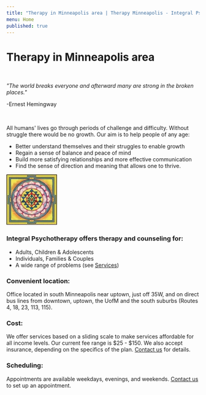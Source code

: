 ```yaml
---
title: "Therapy in Minneapolis area | Therapy Minneapolis - Integral Psychotherapy"
menu: Home
published: true
---
```


# Therapy in Minneapolis area

&nbsp;

*"The world breaks everyone and afterward many are strong in the broken places."*

\-Ernest Hemingway

&nbsp;

All humans' lives go through periods of challenge and difficulty. Without struggle there would be no growth. Our aim is to help people of any age:

* Better understand themselves and their struggles to enable growth
* Regain a sense of balance and peace of mind
* Build more satisfying relationships and more effective communication
* Find the sense of direction and meaning that allows one to thrive.

![mandala](/files/mandala.jpg)


### Integral Psychotherapy offers therapy and counseling for:

* Adults, Children & Adolescents
* Individuals, Families &amp; Couples
* A wide range of problems (see [Services](/services.html))


### Convenient location:

Office located in south Minneapolis near uptown, just off 35W, and on direct bus lines from downtown, uptown, the UofM and the south suburbs (Routes 4, 18, 23, 113, 115).


### Cost:

We offer services based on a sliding scale to make services affordable for all income levels. Our current fee range is $25 - $150.  We also accept insurance, depending on the specifics of the plan.  [Contact us](/contact.html) for details.


### Scheduling:

Appointments are available weekdays, evenings, and weekends. [Contact us](/contact.html) to set up an appointment.
